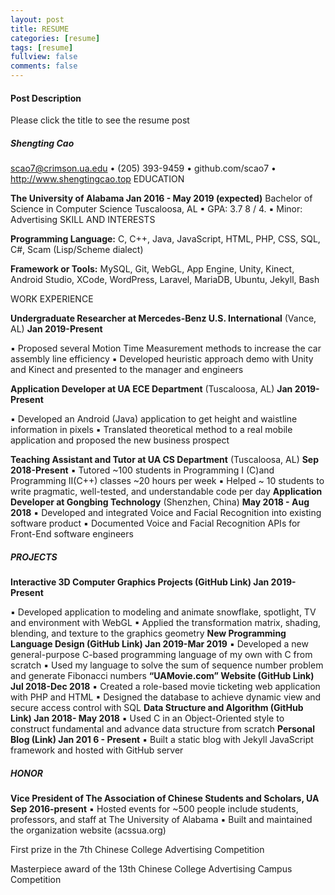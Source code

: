 ```yaml
---
layout: post
title: RESUME
categories: [resume]
tags: [resume]
fullview: false
comments: false
---
```

#### Post Description
Please click the title to see the resume post


##### Shengting Cao

scao7@crimson.ua.edu • (205) 393-9459 • github.com/scao7 • http://www.shengtingcao.top
EDUCATION

**The University of Alabama Jan 2016 - May 2019 (expected)**
Bachelor of Science in Computer Science Tuscaloosa, AL
▪ GPA: 3.7 8 / 4.
▪ Minor: Advertising
SKILL AND INTERESTS

**Programming Language:** C, C++, Java, JavaScript, HTML, PHP, CSS, SQL, C#, Scam (Lisp/Scheme dialect)

**Framework or Tools:** MySQL, Git, WebGL, App Engine, Unity, Kinect, Android Studio, XCode, WordPress,
Laravel, MariaDB, Ubuntu, Jekyll, Bash

WORK EXPERIENCE

**Undergraduate Researcher at Mercedes-Benz U.S. International** (Vance, AL) **Jan 2019-Present**

▪ Proposed several Motion Time Measurement methods to increase the car assembly line efficiency
▪ Developed heuristic approach demo with Unity and Kinect and presented to the manager and engineers

**Application Developer at UA ECE Department** (Tuscaloosa, AL) **Jan 2019-Present**

▪ Developed an Android (Java) application to get height and waistline information in pixels
▪ Translated theoretical method to a real mobile application and proposed the new business prospect

**Teaching Assistant and Tutor at UA CS Department** (Tuscaloosa, AL) **Sep 2018-Present**
▪ Tutored ~100 students in Programming I (C)and Programming II(C++) classes ~20 hours per week
▪ Helped ~ 10 students to write pragmatic, well-tested, and understandable code per day
**Application Developer at Gongbing Technology** (Shenzhen, China) **May 2018 - Aug 2018**
▪ Developed and integrated Voice and Facial Recognition into existing software product
▪ Documented Voice and Facial Recognition APIs for Front-End software engineers

##### PROJECTS

**Interactive 3D Computer Graphics Projects (GitHub Link) Jan 2019-Present**

▪ Developed application to modeling and animate snowflake, spotlight, TV and environment with WebGL
▪ Applied the transformation matrix, shading, blending, and texture to the graphics geometry
**New Programming Language Design (GitHub Link) Jan 2019-Mar 2019**
▪ Developed a new general-purpose C-based programming language of my own with C from scratch
▪ Used my language to solve the sum of sequence number problem and generate Fibonacci numbers
**“UAMovie.com” Website (GitHub Link) Jul 2018-Dec 2018**
▪ Created a role-based movie ticketing web application with PHP and HTML
▪ Designed the database to achieve dynamic view and secure access control with SQL
**Data Structure and Algorithm (GitHub Link) Jan 2018- May 2018**
▪ Used C in an Object-Oriented style to construct fundamental and advance data structure from scratch
**Personal Blog (Link) Jan 201 6 - Present**
▪ Built a static blog with Jekyll JavaScript framework and hosted with GitHub server
##### HONOR
**Vice President of The Association of Chinese Students and Scholars, UA Sep 2016-present**
▪ Hosted events for ~500 people include students, professors, and staff at The University of Alabama
▪ Built and maintained the organization website (acssua.org)

First prize in the 7th Chinese College Advertising Competition

Masterpiece award of the 13th Chinese College Advertising Campus Competition
